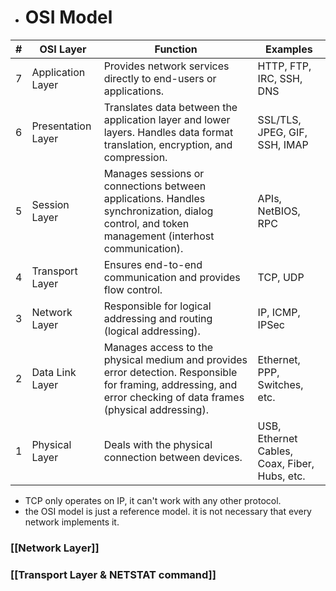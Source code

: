 - # OSI Model

| # | OSI Layer            | Function                                                                                                     | Examples                         |
|---|---------------------|-------------------------------------------------------------------------------------------------------------|---------------------------------|
| 7 | Application Layer   | Provides network services directly to end-users or applications.                                             | HTTP, FTP, IRC, SSH, DNS        |
| 6 | Presentation Layer  | Translates data between the application layer and lower layers. Handles data format translation, encryption, and compression. | SSL/TLS, JPEG, GIF, SSH, IMAP   |
| 5 | Session Layer       | Manages sessions or connections between applications. Handles synchronization, dialog control, and token management (interhost communication). | APIs, NetBIOS, RPC              |
| 4 | Transport Layer     | Ensures end-to-end communication and provides flow control.                                                 | TCP, UDP                        |
| 3 | Network Layer       | Responsible for logical addressing and routing (logical addressing).                                         | IP, ICMP, IPSec                 |
| 2 | Data Link Layer     | Manages access to the physical medium and provides error detection. Responsible for framing, addressing, and error checking of data frames (physical addressing). | Ethernet, PPP, Switches, etc.   |
| 1 | Physical Layer      | Deals with the physical connection between devices.                                                         | USB, Ethernet Cables, Coax, Fiber, Hubs, etc. |
- TCP only operates on IP, it can't work with any other protocol.
- the OSI model is just a reference model. it is not necessary that every network implements it. 

### [[Network Layer]]
### [[Transport Layer & NETSTAT command]]
